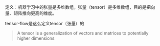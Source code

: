 定义：机器学习中的张量是多维数组。张量（tensor）是多维数组，目的是把向量、矩阵推向更高的维度。

tensor-flow是这么定义tensor（张量）的

> A tensor is a generalization of vectors and matrices to potentially higher dimensions



